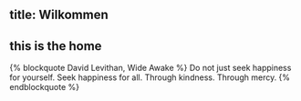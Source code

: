 title: Wilkommen
---

this is the home
-----------------

{% blockquote David Levithan, Wide Awake %}
Do not just seek happiness for yourself. Seek happiness for all. Through kindness. Through mercy.
{% endblockquote %}